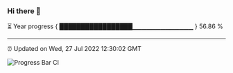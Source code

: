 ### Hi there 👋

⏳ Year progress { █████████████████▁▁▁▁▁▁▁▁▁▁▁▁▁ } 56.86 %

---

⏰ Updated on Wed, 27 Jul 2022 12:30:02 GMT

![Progress Bar CI](https://github.com/liununu/liununu/workflows/Progress%20Bar%20CI/badge.svg)
